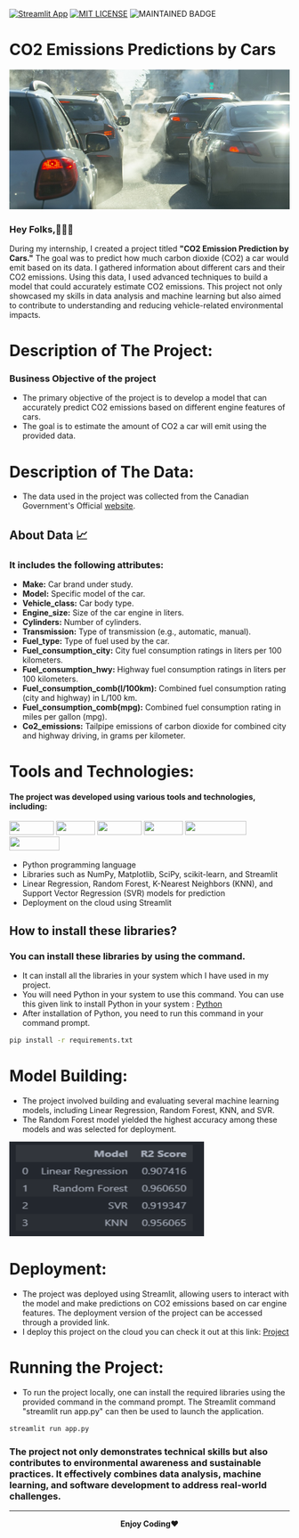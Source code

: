 [![Streamlit App](https://static.streamlit.io/badges/streamlit_badge_black_white.svg)](https://rajveersinghcse-co2emissionsprediction.streamlit.app/)
[![MIT LICENSE](https://badgen.net//badge/license/MIT/green)](https://github.com/rajveersinghcse/Reliance_Stock_Market_Prediction/blob/main/LICENSE)   ![MAINTAINED BADGE](https://img.shields.io/badge/Maintained%3F-yes-green.svg) 

# CO2 Emissions Predictions by Cars 

![Banner](https://github.com/rajveersinghcse/rajveersinghcse/blob/master/img/CO2_emissions.jpg)

<h3>Hey Folks,👨🏻‍💻</h3>
<p>During my internship, I created a project titled <b>"CO2 Emission Prediction by Cars."</b> The goal was to predict how much carbon dioxide (CO2) a car would emit based on its data. I gathered information about different cars and their CO2 emissions. Using this data, I used advanced techniques to build a model that could accurately estimate CO2 emissions. This project not only showcased my skills in data analysis and machine learning but also aimed to contribute to understanding and reducing vehicle-related environmental impacts.</p>

# Description of The Project:
<h3><b>Business Objective of the project</b></h3>

- The primary objective of the project is to develop a model that can accurately predict CO2 emissions based on different engine features of cars. 
- The goal is to estimate the amount of CO2 a car will emit using the provided data.

# Description of The Data:

- The data used in the project was collected from the Canadian Government's Official [website](https://open.canada.ca/data/en/dataset/98f1a129-f628-4ce4-b24d-6f16bf24dd64#wb-auto-6).

## About Data 📈 
### It includes the following attributes:

- <b>Make:</b> Car brand under study.
- <b>Model:</b> Specific model of the car.
- <b>Vehicle_class:</b> Car body type.
- <b>Engine_size:</b> Size of the car engine in liters.
- <b>Cylinders:</b> Number of cylinders.
- <b>Transmission:</b> Type of transmission (e.g., automatic, manual).
- <b>Fuel_type:</b> Type of fuel used by the car.
- <b>Fuel_consumption_city:</b> City fuel consumption ratings in liters per 100 kilometers.
- <b>Fuel_consumption_hwy:</b> Highway fuel consumption ratings in liters per 100 kilometers.
- <b>Fuel_consumption_comb(l/100km):</b> Combined fuel consumption rating (city and highway) in L/100 km.
- <b>Fuel_consumption_comb(mpg):</b> Combined fuel consumption rating in miles per gallon (mpg).
- <b>Co2_emissions:</b> Tailpipe emissions of carbon dioxide for combined city and highway driving, in grams per kilometer.


# Tools and Technologies:
#### The project was developed using various tools and technologies, including:
<img height="25" width="80" src="https://img.shields.io/badge/python-3670A0?style=for-the-badge&logo=python&logoColor=ffdd54"> <img height="25" width="70" src="https://img.shields.io/badge/numpy-%23013243.svg?style=for-the-badge&logo=numpy&logoColor=white"> <img height="25" width="80" src="https://img.shields.io/badge/Matplotlib-%23ffffff.svg?style=for-the-badge&logo=Matplotlib&logoColor=black"> <img height="25" width="70" src="https://img.shields.io/badge/SciPy-%230C55A5.svg?style=for-the-badge&logo=scipy&logoColor=%white"> <img height="25" width="110" src="https://img.shields.io/badge/scikit--learn-%23F7931E.svg?style=for-the-badge&logo=scikit-learn&logoColor=white"> <img height="25" width="90" src="https://img.shields.io/badge/Streamlit-FF4B4B?style=for-the-badge&logo=Streamlit&logoColor=white"> 
- Python programming language
- Libraries such as NumPy, Matplotlib, SciPy, scikit-learn, and Streamlit
- Linear Regression, Random Forest, K-Nearest Neighbors (KNN), and Support Vector Regression (SVR) models for prediction
- Deployment on the cloud using Streamlit


## How to install these libraries?

### You can install these libraries by using the command.

- It can install all the libraries in your system which I have used in my project. 
- You will need Python in your system to use this command. You can use this given link to install Python in your system : [Python](https://www.python.org/downloads/)
- After installation of Python, you need to run this command in your command prompt.

```bash
pip install -r requirements.txt 
```
# Model Building:

- The project involved building and evaluating several machine learning models, including Linear Regression, Random Forest, KNN, and SVR.
- The Random Forest model yielded the highest accuracy among these models and was selected for deployment.
<img height="170" width="350" src="https://github.com/rajveersinghcse/rajveersinghcse/blob/master/img/CO2_Model.png" alt="ModelBuilding">

# Deployment:

- The project was deployed using Streamlit, allowing users to interact with the model and make predictions on CO2 emissions based on car engine features. The deployment version of the project can be accessed through a provided link.
- I deploy this project on the cloud you can check it out at this link: [Project](https://rajveersinghcse-co2emissionsprediction.streamlit.app/)

# Running the Project:

- To run the project locally, one can install the required libraries using the provided command in the command prompt. The Streamlit command "streamlit run app.py" can then be used to launch the application.
```bash
streamlit run app.py 
```

### The project not only demonstrates technical skills but also contributes to environmental awareness and sustainable practices. It effectively combines data analysis, machine learning, and software development to address real-world challenges.

---
<p align="center">
<b>Enjoy Coding</b>❤
</p>
